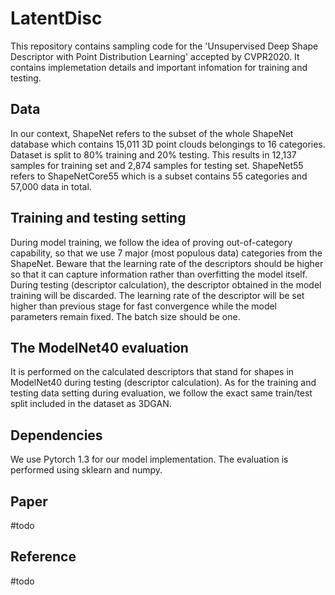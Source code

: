 # LatentDisc
This repository contains sampling code for the 'Unsupervised Deep Shape Descriptor with Point Distribution Learning' accepted by CVPR2020. It contains implemetation details and important infomation for training and testing. 

Data
---------------
In our context, ShapeNet refers to the subset of the whole ShapeNet database which contains 15,011 3D point clouds belongings to 16 categories. Dataset is split to 80% training and 20% testing. This results in 12,137 samples for training set and 2,874 samples for testing set. ShapeNet55 refers to ShapeNetCore55 which is a subset contains 55 categories and 57,000 data in total. 

Training and testing setting
----------------------
During model training, we follow the idea of proving out-of-category capability, so that we use 7 major (most populous data) categories from the ShapeNet. Beware that the learning rate of the descriptors should be higher so that it can capture information rather than overfitting the model itself.       
During testing (descriptor calculation), the descriptor obtained in the model training  will be discarded. The learning rate of the descriptor will be set higher than previous stage for fast convergence while the model parameters remain fixed. The batch size should be one.

The ModelNet40 evaluation
----------------
It is performed on the calculated descriptors that stand for shapes in ModelNet40 during testing (descriptor calculation). As for the training and testing data setting during evaluation, we follow the exact same train/test split included in the dataset as 3DGAN.

Dependencies
-----------------
We use Pytorch 1.3 for our model implementation. The evaluation is performed using sklearn and numpy. 

Paper
----------------
#todo

Reference
---------------
#todo


